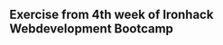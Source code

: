 Exercise from 4th week of Ironhack Webdevelopment Bootcamp
----------------------------------------------------------
